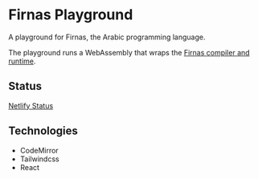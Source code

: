 # Firnas Playground

A playground for Firnas, the Arabic programming language.

The playground runs a WebAssembly that wraps the [Firnas compiler and runtime](https://github.com/firnas-lang/firnas).

## Status

[Netlify Status](https://api.netlify.com/api/v1/badges/378f89c4-fe30-4375-95bc-8ba38b1bf23e/deploy-status)

## Technologies

- CodeMirror
- Tailwindcss
- React
